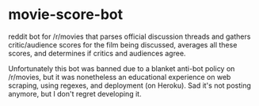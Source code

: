# movie-score-bot
reddit bot for /r/movies that parses official discussion threads and gathers critic/audience scores for the film being discussed, averages all these scores, and determines if critics and audiences agree.

Unfortunately this bot was banned due to a blanket anti-bot policy on /r/movies, but it was nonetheless an educational experience on web scraping, using regexes, and deployment (on Heroku). Sad it's not posting anymore, but I don't regret developing it.
